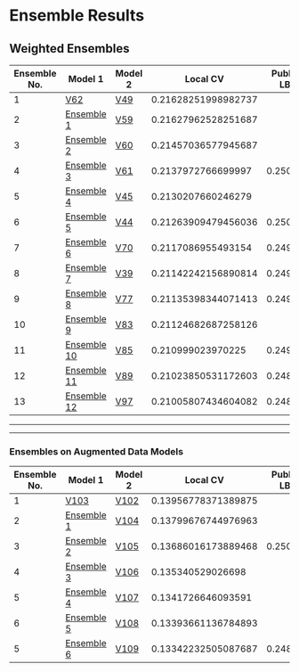 # Ensemble Results

## Weighted Ensembles

Ensemble No.|Model 1|Model 2|Local CV|Public LB|Weights|Link|  
|---|---|---|---|---|---|---|
|1|[V62](https://www.kaggle.com/meemr5/openvaccine-lstm-gru?scriptVersionId=43399062)|[V49](https://www.kaggle.com/meemr5/openvaccine-lstm-gru?scriptVersionId=43213601)|0.21628251998982737||0.48|[Sub](.)|
|2|[Ensemble 1](.)|[V59](https://www.kaggle.com/meemr5/openvaccine-lstm-gru?scriptVersionId=43333635)|0.21627962528251687||0.98|[Sub](.)|
|3|[Ensemble 2](.)|[V60](https://www.kaggle.com/meemr5/openvaccine-lstm-gru?scriptVersionId=43336233)|0.21457036577945687||0.73|[Sub](.)|
|4|[Ensemble 3](.)|[V61](https://www.kaggle.com/meemr5/openvaccine-lstm-gru?scriptVersionId=43346922)|0.2137972766699997|0.25003|0.82|[Sub](https://www.kaggle.com/submissions/17322080/17322080.raw)|
|5|[Ensemble 4](https://www.kaggle.com/submissions/17322080/17322080.raw)|[V45](https://www.kaggle.com/meemr5/openvaccine-lstm-gru?scriptVersionId=43182145)|0.2130207660246279||0.81|[Sub](.)|
|6|[Ensemble 5](.)|[V44](https://www.kaggle.com/meemr5/openvaccine-lstm-gru?scriptVersionId=43166075)|0.21263909479456036|0.25007|0.86|[Sub](https://www.kaggle.com/submissions/17330121/17330121.raw)|
|7|[Ensemble 6](https://www.kaggle.com/submissions/17330121/17330121.raw)|[V70](https://www.kaggle.com/meemr5/openvaccine-lstm-gru?scriptVersionId=43491219)|0.2117086955493154|0.24969|0.83|[Sub](https://www.kaggle.com/submissions/17334591/17334591.raw)|
|8|[Ensemble 7](https://www.kaggle.com/submissions/17334591/17334591.raw)|[V39](https://www.kaggle.com/meemr5/openvaccine-lstm-gru?scriptVersionId=43158018)|0.21142242156890814|0.24976|0.88|[Sub](https://www.kaggle.com/submissions/17335386/17335386.raw)|
|9|[Ensemble 8](https://www.kaggle.com/submissions/17335386/17335386.raw)|[V77](https://www.kaggle.com/meemr5/openvaccine-lstm-gru?scriptVersionId=43534014)|0.21135398344071413|0.24957|0.95|[Sub](https://www.kaggle.com/submissions/17342399/17342399.raw)
|10|[Ensemble 9](https://www.kaggle.com/submissions/17342399/17342399.raw)|[V83](https://www.kaggle.com/meemr5/openvaccine-lstm-gru?scriptVersionId=43591459)|0.21124682687258126||0.93|[Sub](.)|
|11|[Ensemble 10](.)|[V85](https://www.kaggle.com/meemr5/openvaccine-lstm-gru?scriptVersionId=43595128)|0.210999023970225|0.24915|0.9|[Sub](https://www.kaggle.com/submissions/17354605/17354605.raw)|
|12|[Ensemble 11](https://www.kaggle.com/submissions/17354605/17354605.raw)|[V89](https://www.kaggle.com/meemr5/openvaccine-lstm-gru?scriptVersionId=43614628)|0.21023850531172603|0.24887|0.82|[Sub](https://www.kaggle.com/submissions/17357379/17357379.raw)|
|13|[Ensemble 12](https://www.kaggle.com/submissions/17357379/17357379.raw)|[V97](https://www.kaggle.com/meemr5/openvaccine-lstm-gru?scriptVersionId=43688193)|0.21005807434604082|0.24879|0.9|[Sub](https://www.kaggle.com/submissions/17369085/17369085.raw)|

---
---

### Ensembles on Augmented Data Models

Ensemble No.|Model 1|Model 2|Local CV|Public LB|Weights|Link|  
|---|---|---|---|---|---|---|
|1|[V103](https://www.kaggle.com/meemr5/openvaccine-transformers-lstm-gru?scriptVersionId=43822207)|[V102](https://www.kaggle.com/meemr5/openvaccine-transformers-lstm-gru?scriptVersionId=43765645)|0.13956778371389875||0.57||
|2|[Ensemble 1](.)|[V104](https://www.kaggle.com/meemr5/openvaccine-transformers-lstm-gru?scriptVersionId=43882920)|0.13799676744976963||0.75||
|3|[Ensemble 2](.)|[V105](https://www.kaggle.com/meemr5/openvaccine-transformers-lstm-gru?scriptVersionId=43887416)|0.13686016173889468|0.25001|0.77|[Sub](https://www.kaggle.com/submissions/17405443/17405443.raw)|
|4|[Ensemble 3](https://www.kaggle.com/submissions/17405443/17405443.raw)|[V106](https://www.kaggle.com/meemr5/openvaccine-transformers-lstm-gru?scriptVersionId=43904742)|0.135340529026698||0.74|[Sub](.)|
|5|[Ensemble 4](.)|[V107](https://www.kaggle.com/meemr5/openvaccine-transformers-lstm-gru?scriptVersionId=43913218)|0.1341726646093591||0.76|[Sub](.)|
|6|[Ensemble 5](.)|[V108](https://www.kaggle.com/meemr5/openvaccine-transformers-lstm-gru?scriptVersionId=43928808)|0.13393661136784893||0.89|[Sub](.)|
|5|[Ensemble 6](.)|[V109](https://www.kaggle.com/meemr5/openvaccine-transformers-lstm-gru?scriptVersionId=43930652)|0.13342232505087687|0.24888|0.84|[Sub](https://www.kaggle.com/submissions/17413603/17413603.raw)|
